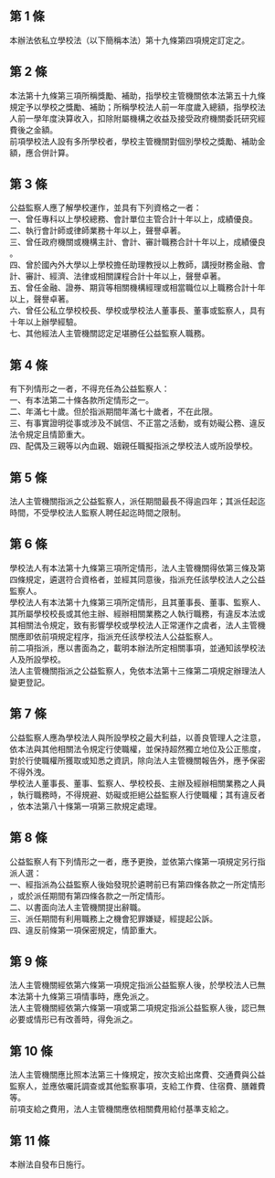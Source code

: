 第 1 條
-------
本辦法依私立學校法（以下簡稱本法）第十九條第四項規定訂定之。

第 2 條
-------
本法第十九條第三項所稱獎勵、補助，指學校主管機關依本法第五十九條  
規定予以學校之獎勵、補助；所稱學校法人前一年度歲入總額，指學校法  
人前一學年度決算收入，扣除附屬機構之收益及接受政府機關委託研究經  
費後之金額。  
前項學校法人設有多所學校者，學校主管機關對個別學校之獎勵、補助金  
額，應合併計算。

第 3 條
-------
公益監察人應了解學校運作，並具有下列資格之一者：  
一、曾任專科以上學校總務、會計單位主管合計十年以上，成績優良。  
二、執行會計師或律師業務十年以上，聲譽卓著。  
三、曾任政府機關或機構主計、會計、審計職務合計十年以上，成績優良  
    。  
四、曾於國內外大學以上學校擔任助理教授以上教師，講授財務金融、會  
    計、審計、經濟、法律或相關課程合計十年以上，聲譽卓著。  
五、曾任金融、證券、期貨等相關機構經理或相當職位以上職務合計十年  
    以上，聲譽卓著。  
六、曾任公私立學校校長、學校或學校法人董事長、董事或監察人，具有  
    十年以上辦學經驗。  
七、其他經法人主管機關認定足堪勝任公益監察人職務。

第 4 條
-------
有下列情形之一者，不得充任為公益監察人：  
一、有本法第二十條各款所定情形之一。  
二、年滿七十歲。但於指派期間年滿七十歲者，不在此限。  
三、有事實證明從事或涉及不誠信、不正當之活動，或有妨礙公務、違反  
    法令規定且情節重大。  
四、配偶及三親等以內血親、姻親任職擬指派之學校法人或所設學校。

第 5 條
-------
法人主管機關指派之公益監察人，派任期間最長不得逾四年；其派任起迄  
時間，不受學校法人監察人聘任起迄時間之限制。

第 6 條
-------
學校法人有本法第十九條第三項所定情形，法人主管機關得依第三條及第  
四條規定，遴選符合資格者，並經其同意後，指派充任該學校法人之公益  
監察人。  
學校法人有本法第十九條第三項所定情形，且其董事長、董事、監察人、  
其所屬學校校長或其他主辦、經辦相關業務之人執行職務，有違反本法或  
其相關法令規定，致有影響學校或學校法人正常運作之虞者，法人主管機  
關應即依前項規定程序，指派充任該學校法人公益監察人。  
前二項指派，應以書面為之，載明本辦法所定相關事項，並通知該學校法  
人及所設學校。  
法人主管機關指派之公益監察人，免依本法第十三條第二項規定辦理法人  
變更登記。

第 7 條
-------
公益監察人應為學校法人與所設學校之最大利益，以善良管理人之注意，  
依本法與其他相關法令規定行使職權，並保持超然獨立地位及公正態度，  
對於行使職權所獲取或知悉之資訊，除向法人主管機關報告外，應予保密  
不得外洩。  
學校法人董事長、董事、監察人、學校校長、主辦及經辦相關業務之人員  
，執行職務時，不得規避、妨礙或拒絕公益監察人行使職權；其有違反者  
，依本法第八十條第一項第三款規定處理。

第 8 條
-------
公益監察人有下列情形之一者，應予更換，並依第六條第一項規定另行指  
派人選：  
一、經指派為公益監察人後始發現於遴聘前已有第四條各款之一所定情形  
    ，或於派任期間有第四條各款之一所定情形。  
二、以書面向法人主管機關提出辭職。  
三、派任期間有利用職務上之機會犯罪嫌疑，經提起公訴。  
四、違反前條第一項保密規定，情節重大。

第 9 條
-------
法人主管機關經依第六條第一項規定指派公益監察人後，於學校法人已無  
本法第十九條第三項情事時，應免派之。  
法人主管機關經依第六條第一項或第二項規定指派公益監察人後，認已無  
必要或情形已有改善時，得免派之。

第 10 條
--------
法人主管機關應比照本法第三十條規定，按次支給出席費、交通費與公益  
監察人，並應依囑託調查或其他監察事項，支給工作費、住宿費、膳雜費  
等。  
前項支給之費用，法人主管機關應依相關費用給付基準支給之。

第 11 條
--------
本辦法自發布日施行。

